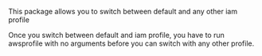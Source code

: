 This package allows you to switch between default and any other iam profile

Once you switch between default and iam profile, you have to run awsprofile with no arguments before you can switch with any other profile.
